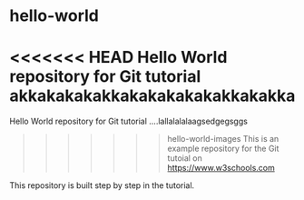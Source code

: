 # hello-world
<<<<<<< HEAD
Hello World repository for Git tutorial akkakakakakkakakakakakakkakakka
=======
Hello World repository for Git tutorial ....lallalalalaagsedgegsggs
>>>>>>> hello-world-images
This is an example repository for the Git tutoial on https://www.w3schools.com

This repository is built step by step in the tutorial.